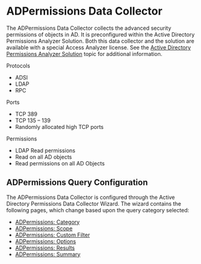 # ADPermissions Data Collector

The ADPermissions Data Collector collects the advanced security permissions of objects in AD. It is
preconfigured within the Active Directory Permissions Analyzer Solution. Both this data collector
and the solution are available with a special Access Analyzer license. See the
[Active Directory Permissions Analyzer Solution](../../../solutions/activedirectorypermissionsanalyzer/overview.md)
topic for additional information.

Protocols

- ADSI
- LDAP
- RPC

Ports

- TCP 389
- TCP 135 – 139
- Randomly allocated high TCP ports

Permissions

- LDAP Read permissions
- Read on all AD objects
- Read permissions on all AD Objects

## ADPermissions Query Configuration

The ADPermissions Data Collector is configured through the Active Directory Permissions Data
Collector Wizard. The wizard contains the following pages, which change based upon the query
category selected:

- [ADPermissions: Category](category.md)
- [ADPermissions: Scope](scope.md)
- [ADPermissions: Custom Filter](customfilter.md)
- [ADPermissions: Options](options.md)
- [ADPermissions: Results](results.md)
- [ADPermissions: Summary](summary.md)
